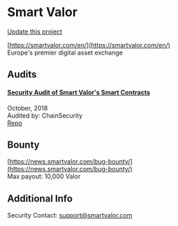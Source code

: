 
# Smart Valor

[Update this project](https://github.com/ConsenSys/blockchainSecurityDB/edit/master/projects/smart-valor.json)
  
[https://smartvalor.com/en/](https://smartvalor.com/en/)<br>
Europe's premier digital asset exchange


## Audits



#### [Security Audit of Smart Valor's Smart Contracts](https://github.com/ChainSecurity/audits/blob/master/ChainSecurity_SmartValor.pdf)

October, 2018<br>
Audited by: ChainSecurity<br>
[Repo](https://github.com/smartvalor/valor-membership/tree/master/contracts/membership)
      

  

## Bounty

[https://news.smartvalor.com/bug-bounty/](https://news.smartvalor.com/bug-bounty/)<br>
Max payout: 10,000 Valor


## Additional Info

Security Contact: support@smartvalor.com
